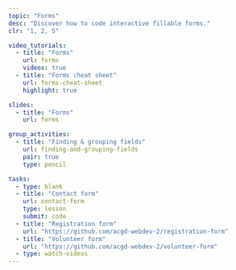 ```yaml
---
topic: "Forms"
desc: "Discover how to code interactive fillable forms."
clr: "1, 2, 5"

video_tutorials:
  - title: "Forms"
    url: forms
    videos: true
  - title: "Forms cheat sheet"
    url: forms-cheat-sheet
    highlight: true

slides:
  - title: "Forms"
    url: forms

group_activities:
  - title: "Finding & grouping fields"
    url: finding-and-grouping-fields
    pair: true
    type: pencil

tasks:
  - type: blank
  - title: "Contact form"
    url: contact-form
    type: lesson
    submit: code
  - title: "Registration form"
    url: "https://github.com/acgd-webdev-2/registration-form"
  - title: "Volunteer form"
    url: "https://github.com/acgd-webdev-2/volunteer-form"
  - type: watch-videos
---
```

